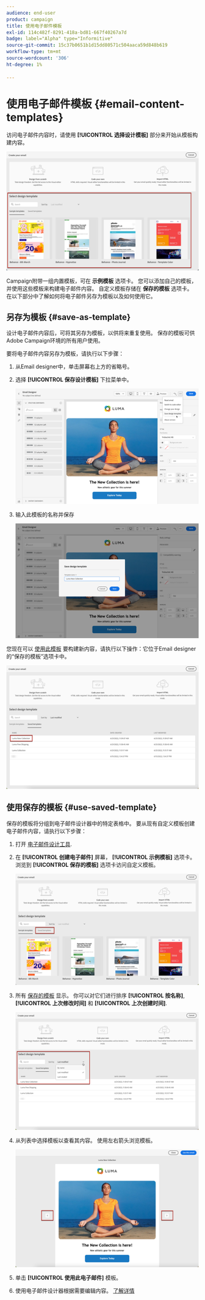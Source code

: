 ```yaml
---
audience: end-user
product: campaign
title: 使用电子邮件模板
exl-id: 114c482f-8291-418a-bd81-667f40267a7d
badge: label="Alpha" type="Informitive"
source-git-commit: 15c37b0651b1d15dd80571c504aaca59d848b619
workflow-type: tm+mt
source-wordcount: '306'
ht-degree: 1%

---
```


# 使用电子邮件模板 {#email-content-templates}

访问电子邮件内容时，请使用 **[!UICONTROL 选择设计模板]** 部分来开始从模板构建内容。

![](assets/email_designer-templates.png)

Campaign附带一组内置模板，可在 **示例模板** 选项卡。 您可以添加自己的模板，并使用这些模板来构建电子邮件内容。 自定义模板存储在 **保存的模板** 选项卡。 在以下部分中了解如何将电子邮件另存为模板以及如何使用它。

## 另存为模板 {#save-as-template}

设计电子邮件内容后，可将其另存为模板，以供将来重复使用。 保存的模板可供Adobe Campaign环境的所有用户使用。

要将电子邮件内容另存为模板，请执行以下步骤：

1. 从Email designer中，单击屏幕右上方的省略号。

1. 选择 **[!UICONTROL 保存设计模板]** 下拉菜单中。

   ![](assets/email_designer-save-template.png)

1. 输入此模板的名称并保存

   ![](assets/email_designer-template-name.png)

您现在可以 [使用此模板](#use-saved-template) 要构建新内容，请执行以下操作：它位于Email designer的“保存的模板”选项卡中。

![](assets/email_designer-saved-template.png)

## 使用保存的模板 {#use-saved-template}

保存的模板将分组到电子邮件设计器中的特定表格中。 要从现有自定义模板创建电子邮件内容，请执行以下步骤：

1. 打开 [电子邮件设计工具](create-email-content.md).

1. 在 **[!UICONTROL 创建电子邮件]** 屏幕， **[!UICONTROL 示例模板]** 选项卡。 浏览到 **[!UICONTROL 保存的模板]** 选项卡访问自定义模板。

   ![](assets/email_designer-saved-templates-tab.png)

1. 所有 [保存的模板](#save-as-template) 显示。 你可以对它们进行排序 **[!UICONTROL 按名称]**, **[!UICONTROL 上次修改时间]** 和 **[!UICONTROL 上次创建时间]**.

   ![](assets/email_designer-saved-templates.png)

1. 从列表中选择模板以查看其内容。 使用左右箭头浏览模板。

   ![](assets/email_designer-saved-templates-navigate.png)

1. 单击 **[!UICONTROL 使用此电子邮件]** 模板。

1. 使用电子邮件设计器根据需要编辑内容。 [了解详情](create-email-content.md)
